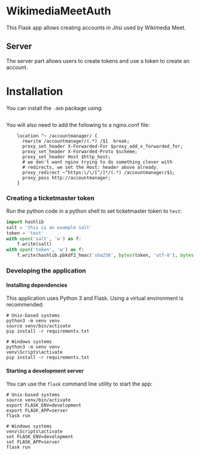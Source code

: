 # WikimediaMeetAuth
This Flask app allows creating accounts in Jitsi used by Wikimedia Meet.

## Server
The server part allows users to create tokens and use a token to create an account.


# Installation

You can install the `.deb` package using:
```

```

You will also need to add the following to a nginx.conf file:
```
    location ^~ /accountmanager/ {
      rewrite /accountmanager/(.*) /$1  break;
      proxy_set_header X-Forwarded-For $proxy_add_x_forwarded_for;
      proxy_set_header X-Forwarded-Proto $scheme;
      proxy_set_header Host $http_host;
      # we don't want nginx trying to do something clever with
      # redirects, we set the Host: header above already.
      proxy_redirect ~^https:\/\/[^/]*/(.*) /accountmanager/$1;
      proxy_pass http://accountmanager;
    }
```

### Creating a ticketmaster token
Run the python code in a python shell to set ticketmaster token to `test`:
```python
import hashlib
salt = 'this is an example salt'
token = 'test'
with open('salt', 'w') as f:
    f.write(salt)
with open('token', 'w') as f:
    f.write(hashlib.pbkdf2_hmac('sha256', bytes(token, 'utf-8'), bytes(salt + "\n", 'utf-8'), 100000).hex())
```



### Developing the application

#### Installing dependencies
This application uses Python 3 and Flask. Using a virtual environment is recommended:

```
# Unix-based systems
python3 -m venv venv
source venv/bin/activate
pip install -r requirements.txt

# Windows systems
python3 -m venv venv
venv\Scripts\activate
pip install -r requirements.txt
```

#### Starting a development server
You can use the `flask` command line utility to start the app:

```
# Unix-based systems
source venv/bin/activate
export FLASK_ENV=development
export FLASK_APP=server
flask run

# Windows systems
venv\Scripts\activate
set FLASK_ENV=development
set FLASK_APP=server
flask run
```

